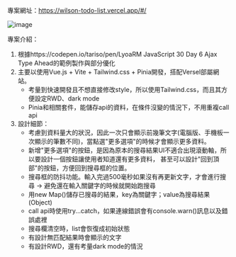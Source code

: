 專案網址：https://wilson-todo-list.vercel.app/#/

![image](https://github.com/North-Wang/todoList/assets/103781180/2a91e212-a411-4eb6-a972-a7e5b954e742)

專案介紹：
1. 根據https://codepen.io/tariso/pen/LyoaRM JavaScript 30 Day 6 Ajax Type Ahead的範例製作與部分優化
2. 主要以使用Vue.js + Vite + Tailwind.css + Pinia開發，搭配Versel部屬網站。
   * 考量到快速開發且不想直接修改style，所以使用Tailwind.css，而且其方便設定RWD、dark mode
   * Pinia和相關套件，能儲存api的資料，在條件沒變的情況下，不用重複call api
3. 設計細節：
    * 考慮到資料量大的狀況，因此一次只會顯示前幾筆文字(電腦版、手機板一次顯示的筆數不同)，當點選"更多選項"的時候才會顯示更多資料。
    * 新增"更多選項"的按鈕，是因為原本的搜尋結果UI不適合出現滾動軸，所以要設計一個按鈕讓使用者知道還有更多資料，
      甚至可以設計"回到頂部"的按鈕，方便回到搜尋框的位置。
    * 搜尋框的防抖功能。輸入完過500毫秒如果沒有再更新文字，才會進行搜尋 -> 避免還在輸入關鍵字的時候就開始跑搜尋
    * 用new Map()儲存已搜尋的結果，key為關鍵字；value為搜尋結果(Object)
    * call api時使用try...catch，如果連線錯誤會有console.warn()訊息以及錯誤處裡
    * 搜尋欄清空時，list會恢復成初始狀態
    * 有設計無匹配結果時會顯示的文字
    * 有設計RWD，還有考量dark mode的情況
  
  
